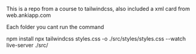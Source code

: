This is a repo from a course to tailwindcss, also included a xml card from web.ankiapp.com

Each folder you cant run the command

npm install
npx tailwindcss styles.css -o ./src/styles/styles.css --watch
live-server ./src/
